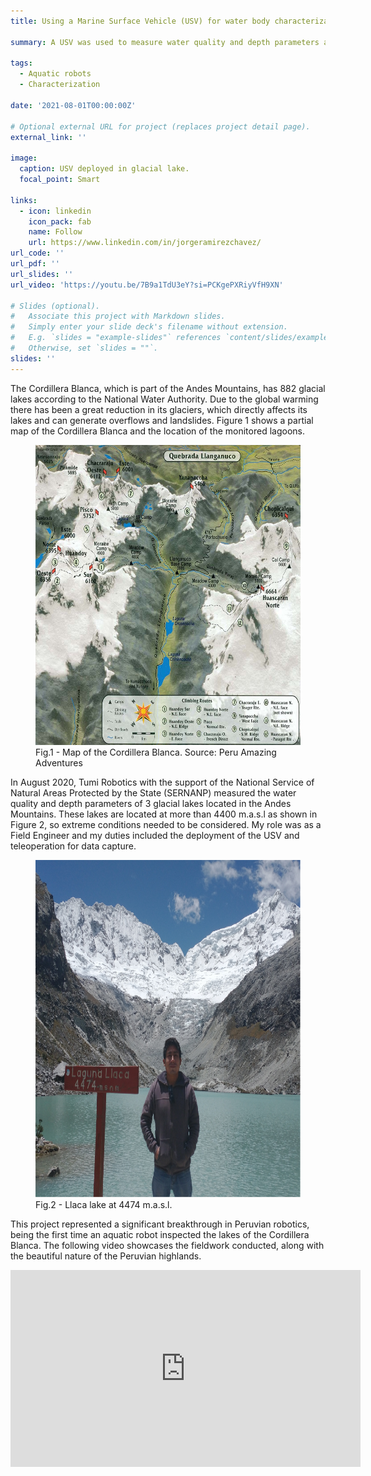 ```yaml
---
title: Using a Marine Surface Vehicle (USV) for water body characterization in the Andes Mountain Range.

summary: A USV was used to measure water quality and depth parameters at different points in three glacial lakes, which had not been studied in more than 40 years, at more than 4400 m.a.s.l. in the Andes Mountain Range.

tags:
  - Aquatic robots
  - Characterization

date: '2021-08-01T00:00:00Z'

# Optional external URL for project (replaces project detail page).
external_link: ''

image:
  caption: USV deployed in glacial lake.
  focal_point: Smart

links:
  - icon: linkedin
    icon_pack: fab
    name: Follow
    url: https://www.linkedin.com/in/jorgeramirezchavez/
url_code: ''
url_pdf: ''
url_slides: ''
url_video: 'https://youtu.be/7B9a1TdU3eY?si=PCKgePXRiyVfH9XN'

# Slides (optional).
#   Associate this project with Markdown slides.
#   Simply enter your slide deck's filename without extension.
#   E.g. `slides = "example-slides"` references `content/slides/example-slides.md`.
#   Otherwise, set `slides = ""`.
slides: ''
---
```

The Cordillera Blanca, which is part of the Andes Mountains, has 882 glacial lakes according to the National Water Authority. Due to the global warming there has been a great reduction in its glaciers, which directly affects its lakes and can generate overflows and landslides. Figure 1 shows a partial map of the Cordillera Blanca and the location of the monitored lagoons.

<figure>
  <img src= mapa.jpg width= 480 height= 480 >
  <figcaption>Fig.1 - Map of the Cordillera Blanca. Source: Peru Amazing Adventures </figcaption>
</figure>

In August 2020, Tumi Robotics with the support of the National Service of Natural Areas Protected by the State (SERNANP) measured the water quality and depth parameters of 3 glacial lakes located in the Andes Mountains. These lakes are located at more than 4400 m.a.s.l as shown in Figure 2, so extreme conditions needed to be considered. My role was as a Field Engineer and my duties included the deployment of the USV and teleoperation for data capture.

<figure>
  <img src= llaca.png width= 540 height= 540 >
  <figcaption>Fig.2 - Llaca lake at 4474 m.a.s.l.</figcaption>
</figure>

This project represented a significant breakthrough in Peruvian robotics, being the first time an aquatic robot inspected the lakes of the Cordillera Blanca. The following video showcases the fieldwork conducted, along with the beautiful nature of the Peruvian highlands.

<div style="text-align:center;">
<iframe width="560" height="315" src="https://www.youtube.com/embed/7B9a1TdU3eY?si=PCKgePXRiyVfH9XN" title="YouTube video player" frameborder="0" allow="accelerometer; autoplay; clipboard-write; encrypted-media; gyroscope; picture-in-picture; web-share" allowfullscreen></iframe>
</div>